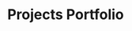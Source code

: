 ---
title: "Projects Portfolio"
layout: collection
# permalink: /portfolio/
collection: portfolio
entries_layout: grid
classes: wide
---